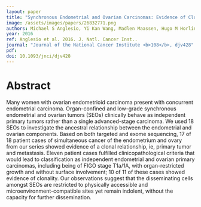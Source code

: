 ```yaml
---
layout: paper
title: "Synchronous Endometrial and Ovarian Carcinomas: Evidence of Clonality."
image: /assets/images/papers/26832771.png
authors: Michael S Anglesio, Yi Kan Wang, Madlen Maassen, Hugo M Horlings, Ali Bashashati, Janine Senz, Robertson Mackenzie, Diljot S Grewal, Hector Li-Chang, Anthony N Karnezis, Brandon S Sheffield, Melissa K McConechy, Friedrich Kommoss, Florin A Taran, Annette Staebler, Sohrab P Shah, Diethelm Wallwiener, Sara Brucker, C Blake Gilks, Stefan Kommoss, David G Huntsman
year: 2016
ref: Anglesio et al. 2016. J. Natl. Cancer Inst..
journal: "Journal of the National Cancer Institute <b>108</b>, djv428"
pdf: 
doi: 10.1093/jnci/djv428
---
```


# Abstract

Many women with ovarian endometrioid carcinoma present with concurrent endometrial carcinoma. Organ-confined and low-grade synchronous endometrial and ovarian tumors (SEOs) clinically behave as independent primary tumors rather than a single advanced-stage carcinoma. We used 18 SEOs to investigate the ancestral relationship between the endometrial and ovarian components. Based on both targeted and exome sequencing, 17 of 18 patient cases of simultaneous cancer of the endometrium and ovary from our series showed evidence of a clonal relationship, ie, primary tumor and metastasis. Eleven patient cases fulfilled clinicopathological criteria that would lead to classification as independent endometrial and ovarian primary carcinomas, including being of FIGO stage T1a/1A, with organ-restricted growth and without surface involvement; 10 of 11 of these cases showed evidence of clonality. Our observations suggest that the disseminating cells amongst SEOs are restricted to physically accessible and microenvironment-compatible sites yet remain indolent, without the capacity for further dissemination.

